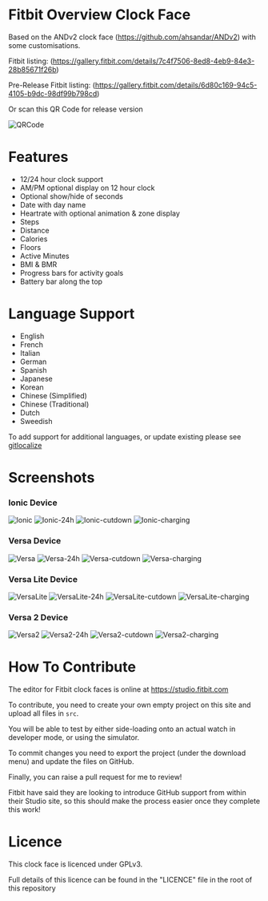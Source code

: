 # Fitbit Overview Clock Face

Based on the ANDv2 clock face (https://github.com/ahsandar/ANDv2) with some customisations.

Fitbit listing: (https://gallery.fitbit.com/details/7c4f7506-8ed8-4eb9-84e3-28b85671f26b)

Pre-Release Fitbit listing: (https://gallery.fitbit.com/details/6d80c169-94c5-4105-b9dc-98df99b798cd)

Or scan this QR Code for release version

![QRCode](https://github.com/BlythMeister/Fitbit-Overview-Face/blob/master/screenshots/QR.png?raw=true)

# Features

* 12/24 hour clock support
* AM/PM optional display on 12 hour clock
* Optional show/hide of seconds
* Date with day name
* Heartrate with optional animation & zone display
* Steps
* Distance
* Calories
* Floors
* Active Minutes
* BMI & BMR
* Progress bars for activity goals
* Battery bar along the top

# Language Support

* English
* French
* Italian
* German
* Spanish
* Japanese
* Korean
* Chinese (Simplified)
* Chinese (Traditional)
* Dutch
* Sweedish

To add support for additional languages, or update existing please see [gitlocalize](https://gitlocalize.com/repo/4274)

# Screenshots

### Ionic Device

![Ionic](https://github.com/BlythMeister/Fitbit-Overview-Face/blob/master/screenshots/Ionic/1.base.png?raw=true)
![Ionic-24h](https://github.com/BlythMeister/Fitbit-Overview-Face/blob/master/screenshots/Ionic/2.24h.png?raw=true)
![Ionic-cutdown](https://github.com/BlythMeister/Fitbit-Overview-Face/blob/master/screenshots/Ionic/3.cutdown.png?raw=true)
![Ionic-charging](https://github.com/BlythMeister/Fitbit-Overview-Face/blob/master/screenshots/Ionic/4.charging.png?raw=true)

### Versa Device

![Versa](https://github.com/BlythMeister/Fitbit-Overview-Face/blob/master/screenshots/Versa/1.base.png?raw=true)
![Versa-24h](https://github.com/BlythMeister/Fitbit-Overview-Face/blob/master/screenshots/Versa/2.24h.png?raw=true)
![Versa-cutdown](https://github.com/BlythMeister/Fitbit-Overview-Face/blob/master/screenshots/Versa/3.cutdown.png?raw=true)
![Versa-charging](https://github.com/BlythMeister/Fitbit-Overview-Face/blob/master/screenshots/Versa/4.charging.png?raw=true)

### Versa Lite Device

![VersaLite](https://github.com/BlythMeister/Fitbit-Overview-Face/blob/master/screenshots/VersaLite/1.base.png?raw=true)
![VersaLite-24h](https://github.com/BlythMeister/Fitbit-Overview-Face/blob/master/screenshots/VersaLite/2.24h.png?raw=true)
![VersaLite-cutdown](https://github.com/BlythMeister/Fitbit-Overview-Face/blob/master/screenshots/VersaLite/3.cutdown.png?raw=true)
![VersaLite-charging](https://github.com/BlythMeister/Fitbit-Overview-Face/blob/master/screenshots/VersaLite/4.charging.png?raw=true)

### Versa 2 Device

![Versa2](https://github.com/BlythMeister/Fitbit-Overview-Face/blob/master/screenshots/Versa2/1.base.png?raw=true)
![Versa2-24h](https://github.com/BlythMeister/Fitbit-Overview-Face/blob/master/screenshots/Versa2/2.24h.png?raw=true)
![Versa2-cutdown](https://github.com/BlythMeister/Fitbit-Overview-Face/blob/master/screenshots/Versa2/3.cutdown.png?raw=true)
![Versa2-charging](https://github.com/BlythMeister/Fitbit-Overview-Face/blob/master/screenshots/Versa2/4.charging.png?raw=true)

# How To Contribute

The editor for Fitbit clock faces is online at https://studio.fitbit.com

To contribute, you need to create your own empty project on this site and upload all files in `src`.

You will be able to test by either side-loading onto an actual watch in developer mode, or using the simulator.

To commit changes you need to export the project (under the download menu) and update the files on GitHub.

Finally, you can raise a pull request for me to review!

Fitbit have said they are looking to introduce GitHub support from within their Studio site, so this should make the process easier once they complete this work!

# Licence

This clock face is licenced under GPLv3.

Full details of this licence can be found in the "LICENCE" file in the root of this repository
